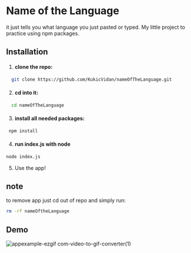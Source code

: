 
# Name of the Language

it just tells you what language you just pasted or typed.
My little project to practice using npm packages.

## Installation

1. #### clone the repo:

```bash
  git clone https://github.com/KukicVidan/nameOfTheLanguage.git
```
2. #### cd into it:

```bash
  cd nameOfTheLanguage
```
3. #### install all needed packages:
```bash
 npm install
```
4. #### run index.js with node
```bash
node index.js
```
5. Use the app!

## note
to remove app just cd out of repo and simply run:
```bash
rm -rf nameOftheLanguage
```
## Demo



![appexample-ezgif com-video-to-gif-converter(1)](https://github.com/user-attachments/assets/9c708308-e80d-4c8d-9be7-e7f22d9bd980)
